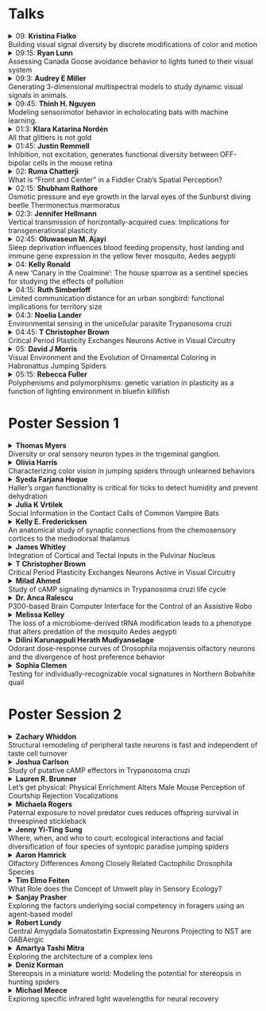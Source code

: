 <h1>Talks</h1>
<details>
  <summary>09: <b>Kristina Fialko</b><br>Building visual signal diversity by discrete modifications of color and motion</summary>

<p>fialko@uchicago.edu</p>
<p>University of Chicago</p>
<p>Color and pattern are often used in conspecific signaling, but these traits are rarely presented statically. Movement in the form of display behavior is often used during communication and should be integrated in analysis of color and pattern. Displays are typically viewed as more malleable than color and pattern because they can be modified to immediate conditions. Here, I assess the extent to which color patches and displays have co-evolved by conducting a comparative study of aggression displays in 12 species of Old World warblers. Using a combination of high-speed videography and stimulated territorial intrusion experiments, I studied the use of wing movements in several different contexts. Contrary to expectation, I found that the major display remains unvaried across species and contexts, despite interspecific variation in quantity and location of color patches Although displays seem to be essentially the same, there are several exceptions that suggest coevolution of display and patch in response to environmental pressures.</p>

</details>
<details>
  <summary>09:15: <b>Ryan Lunn</b><br>Assessing Canada Goose avoidance behavior to lights tuned to their visual system</summary>

<p>rlunn@purdue.edu</p>
<p>Esteban Fernandez-Juricic (Purdue University); Brad Blackwell  (USDA APHIS)</p>
<p>Birds rely on antipredator behavior to avoid approaching vehicles, like aircraft. When approached by very fast threats such as aircraft, animals must detect and then escape at longer distances to ensure adequate time to avoid an impending collision. One potential solution to increasing the distance at which an animal detects an approaching aircraft is through the use of onboard lighting systems, which have been shown to lead to earlier reactions in some bird species. Importantly, avian vision differs substantially from human vision, particularly in terms of color (wavelength) perception. We used information on the visual system of the Canada Goose to develop a light stimulus of high chromatic contrast, based our knowledge of retinal photoreceptor types, densities, and distribution. Then we ran controlled behavioral experiments, a single-choice test, to understand the responses of Canada geese to lighting treatments (blue, red) and frequencies (steady, pulsing at 2 Hz). Wavelength indeed had a significant effect on the probability avoidance with Canada geese tending to away from the blue light treatment and towards the red light treatment. Additionally, it appears the pulsing light treatment enhanced avoidance response in high ambient light conditions whereas the animals had a higher probability of avoidance in response to the steady light treatment in to the dim ambient light conditions. Our results have implications for onboard lighting design aimed at mitigating bird strikes with the Canada goose, as this species is deemed of high concern due to the safety and economic consequences of bird strikes.</p>

</details>
<details>
  <summary>09:3: <b>Audrey E Miller</b><br>Generating 3-dimensional multispectral models to study dynamic visual signals in animals.</summary>

<p>audreyem@princeton.edu</p>
<p>Benedict G Hogan (Princeton University); Mary Caswell Stoddard (Princeton University)</p>
<p>Animal visual signals are often complex and dynamic. Many visual signals combine aspects of color and pattern with motion in elaborate behavioral displays, adding both spatial and temporal variability to animal color. Despite the recognized importance of spatio-temporal dynamics in animal visual displays, color is frequently treated as a static trait. To understand color signal evolution, it is crucial to capture these spatial and temporal dimensions in our analyses. Technological constraints of current methods limit our ability to analyze colorful visual signals in motion, often leading to the separation of color and behavior in studies of animal signals. Advancements in imaging technologies and the closer integration of fields within ecology and computer science offer new opportunities to characterize dynamic colorful displays in a more comprehensive way. By combining multispectral imaging with photogrammetry and 3D animation, we could analyze these displays in a virtual environment using continuous measures of color that integrate behavior. A key step in developing these virtual methods is creating animatable 3D models with accurate—receiver-specific—color information. Here, we outline a workflow for generating color-accurate 3D models—what we call “3D multispectral models”—and discuss future applications for studying dynamic animal color.</p>

</details>
<details>
  <summary>09:45: <b>Thinh H. Nguyen</b><br>Modeling sensorimotor behavior in echolocating bats with machine learning.</summary>

<p>nguye2t7@mail.uc.edu</p>
<p>Dieter Vanderelst (University of Cincinnati)</p>
<p>Computational models of animal behavior can test hypotheses and reveal limitations in knowledge or understanding. While simulation is a valuable tool, modeling complex sensory behavior is often complicated by the need to select values for unknown model parameters. Moreover, realistically simulating the sensory input experienced by animals is far from trivial. In our computational work on echolocation in bats, we are currently exploring whether machine learning can aid in automatically selecting parameters for models of sensorimotor behavior. We tasked a simulated agent (bat) with moving around an arena constructed of vegetation-like obstacles and approaching objects labeled as food. We postulated bats can successfully forage by appropriately switching between two sensorimotor loops. Using the current sensory input, a neural network activate the governing sensorimotor loop between the two, allowing for a complex mapping between sensory input and actions. We used reinforcement learning to parametrize the neural network. To ensure the acoustic veracity of our simulation environment, we use acoustic data collected using a physical sonar sensor to supply the simulator with a realistic acoustic model of a complex environment. Our results demonstrate the feasibility of using automatic parameter selection in simulation while maintaining the realism of the modeled sensory input.</p>

</details>
<details>
  <summary>01:3: <b>Klara Katarina Nordén</b><br>All that glitters is not gold</summary>

<p>knorden@princeton.edu</p>
<p>Mary Caswell Stoddard (Princeton University)</p>
<p>Some structural colors in nature are frequently described as giving a metallic sheen - for example hummingbird plumage, jewel beetles and Morpho butterflies. The types of structures underlying these colors include thin-films and photonic crystals. While much attention has been focused on describing the often shifting hues of these structures, there has been no attempt to explain why they appear metallic. We argue that the metallic appearance of some structural colors arise from a combination of two factors: a very low diffuse reflection and a colored specular reflection. This type of reflection is found in metals and is distinct from other material reflections in nature. We suggest that some of the ambiguity surrounding the term "iridescent structural color" can be traced to the frequent confounding of metallic colors with another usage of iridescence: a hue shift with viewing angle. Here, we give metallic a precise meaning distinct from a change in hue with viewing angle. We analyze the reflectance of structurally and pigmentary colored bird plumage and show that some structures that fit our definition of metallic are known to vary little in hue with viewing angle, and some structures that are known to exhibit a pronounced hue shift are not metallic. By separating these two aspects, we simultaneously clarify terminology in structural colors and open up many new interesting questions regarding the perception of metallic colors in animals.</p>

</details>
<details>
  <summary>01:45: <b>Justin Remmell</b><br>Inhibition, not excitation, generates functional diversity between OFF-bipolar cells in the mouse retina</summary>

<p>jdremm01@louisville.edu</p>
<p>Bart Borghuis</p>
<p>In the vertebrate retina, bipolar cells transmit visual information from rod and cone photoreceptors to retinal ganglion cells, which then signal this information to central targets in the brain. The murine bipolar cell population comprises 15 distinct cell types based on genetic expression, morphological characteristics, and light-evoked responses. Functional diversity across bipolar cell types is important and establishes parallel signaling pathways – ‘ON’, ‘OFF’, transient, and sustained that are maintained at subsequent synaptic stages. Yet exactly how different the response properties of identified bipolar cell types are, and what the mechanisms are that generate these differences, remains unclear. For example, it is not known how diverse bipolar cell types encode specific aspects of the visual scene such as temporal contrast and ambient light levels (i.e., luminance). Functional divergence of bipolar cell responses may be due to differences in excitatory or inhibitory signaling from presynaptic partners in a luminance-dependent, cell-type specific manner. To investigate this, we utilized an intact, whole-mount preparation and two-photon fluorescence imaging to target two genetically identified OFF bipolar cell types: one reportedly sustained, BC2, and one reportedly transient, BC4 (Syt2_GFP and Htr2a_EGFP transgenic mouse lines, respectively). Luminance-dependent excitatory and inhibitory inputs were measured using whole-cell patch-clamp electrophysiological recordings. Light-evoked responses were evoked with visual stimuli at increasing luminance levels. Our data show that the light-evoked excitatory drive on to BC2 and BC4 cells was nearly identical whereas the recorded inhibition on to each type was markedly distinct. This shows that light-evoked inhibition, and not excitation, drives functional diversity between these two bipolar cell types. These results further emphasize the significance of synaptic inhibition in shaping diverse neuronal responses in the early visual system.</p>

</details>
<details>
  <summary>02: <b>Ruma Chatterji</b><br>What is “Front and Center” in a Fiddler Crab’s Spatial Perception?</summary>

<p>chattera@mail.uc.edu</p>
<p>John E. Layne (University of Cincinnati)</p>
<p>Path integration is a navigation mechanism whereby animals recall their starting point by continuously measuring distances and directions of their movements which are summed to form a single memory-stored vector. This home vector must be stored using some form of coordinates, which establish a frame of reference for the vector, and thus, the animal. Foraging fiddler crabs return to their burrows using this vector-based navigation strategy. While encoding the vector’s length in memory is conceptually straightforward, encoding its direction requires some reference against which the direction is recorded. Put simply, the open question is, what is “front and center” in an animal’s spatial cognition? The most obvious answer is that the vector’s direction is anchored to the animals’ own body axis, but there is reason to believe that this may not be the case, and that horizontal eye position, under the control of an efficient optokinetic system, forms the reference. To test this, we measured eye and body movements during foraging excursions under conditions that allowed either good or poor visual stabilization. Results indicate that crabs with good eye stabilization have more accurate home vectors than those with poor eye stabilization, which favors the eyes-as-vector-reference hypothesis.</p>

</details>
<details>
  <summary>02:15: <b>Shubham Rathore</b><br>Osmotic pressure and eye growth in the larval eyes of the Sunburst diving beetle Thermonectus marmoratus</summary>

<p>rathorst@mail.uc.edu</p>
<p>Ruby Hyland-Brown; Augusta Jester; Isaac Wolff; Joshua Benoit; Elke Buschbeck (University of Cincinnati)</p>
<p>For eyes to maintain proper focus during growth, precise coordination of multiple components is required. This includes the lens and tissues that influence the position of the retina. In animals eye growth can be regulated by both genetic control and visual feedback. While both mechanisms have been characterized in vertebrates and some cephalopods, they have been sparsely addressed in arthropods. For the larval eyes of the predacious diving beetle T. marmoratus evidence suggests that this process is predominantly under genetic control, though specifics remain elusive. However, common physiological processes like transient changes in osmotic pressure could be involved, and we hypothesize that this is the case in T. marmoratus based on their eyes elongating extremely rapidly, within just one-hour post molt. We tested this by exposing larvae to a hyperosmotic medium shortly after their molt, with the expectation that this would interfere with proper eye elongation. We then monitored eye growth, assessed eye focus and evaluated potential deficits in hunting behavior. We found that the hyperosmotic treatment indeed leads to relatively shorter therefore hyperopic (far-sighted) eyes. These data suggest that a biologically ubiquitous mechanism for maintaining homeostasis can be leveraged for the precise regulation of tissue growth.</p>

</details>
<details>
  <summary>02:3: <b>Jennifer Hellmann</b><br>Vertical transmission of horizontally-acquired cues: Implications for transgenerational plasticity</summary>

<p>jhellmann1@udayton.edu</p>
<p>Cassandra Afseth; Andrew Shim; Samantha Anderson; Alison M. Bell (University of Illinois)</p>
<p>There is growing evidence that offspring receive information about their environment vertically from their parents (transgenerational plasticity). At the same time, organisms can gain information about the environment horizontally, from conspecifics. An underexplored possibility is that horizontally-acquired information might be transmitted vertically across generations. For example, non-parents experience predation risk, inducing changes in visual (e.g., antipredator behavior, color) or olfactory (e.g., hormones) cues. If parents detect and respond to those visual or olfactory cues from non-parents, then transgenerational plasticity could be induced even if the parent never experienced predation risk directly. In this study, we provide evidence that horizontally-acquired information can be transmitted vertically across generations. Three-spined stickleback (Gasterosteus aculeatus) fathers produced larval offspring with altered antipredator behavior when they received visual and olfactory cues from predator-chased neighbors. Although fathers never saw the predator, changes in offspring traits were similar to those induced by direct paternal exposure to predation risk. These findings suggest that cues gleaned from conspecifics can be transmitted vertically. The implications of simultaneous horizontal and vertical transmission are widely appreciated in disease and culture; our results suggest that they could be equally important for the maintenance of phenotypic variation and information flow within and across generations.</p>

</details>
<details>
  <summary>02:45: <b>Oluwaseun M. Ajayi</b><br>Sleep deprivation influences blood feeding propensity, host landing and immune gene expression in the yellow fever mosquito, Aedes aegypti</summary>

<p>ajayiom@mail.uc.edu</p>
<p>Evan S. Smith (University of Cincinnati); Lucas A. Gleitz (University of Cincinnati); Justin M. Marlman (University of Cincinnati); Clément Vinauger (Virginia Polytechnic Institute and State University); Joshua B. Benoit (University of Cincinnati)</p>
<p>In insects, sleep deprivation (SD) significantly impacts a diverse range of essential processes including metabolism, reproduction, cognition, and immunity. We have recently established the sleep profiles of mosquitoes, showing the occurrence of more sleep in the nighttime and daytime for day-active and night-active species, respectively. Here, we evaluate how SD impacts some indices of vectorial capacity using behavioral and gene expression assays. Aedes aegypti mosquitoes were subjected to sleep deprivation in the dark phase (where sleep is well consolidated) through the delivery of vibration stimuli, which caused a reduction in blood-feeding propensity (about 54%) and host landing relative to control mosquitoes 4 hours post SD. RNA-seq analysis identified 112 upregulated and 64 downregulated genes in sleep-deprived mosquitoes with respect to those allowed full sleep. Functional enrichment analysis showed an increase in factors associated with defense and immune responses, which are critical for mosquitoes as vectors of pathogenic organisms. Results from this study provide insight into the potential influence of sleep deprivation in mosquitoes on disease transmission.</p>

</details>
<details>
  <summary>04: <b>Kelly Ronald</b><br>A new ‘Canary in the Coalmine’: The house sparrow as a sentinel species for studying the effects of pollution</summary>

<p>ronald@hope.edu</p>
<p>Dr. Gonzalez Pech, Sarah Grimes, Linda Nduwimana, Lindsay Jankowski, Molly McLinden, Olivia Sprys-Tellner, Peyton Hallemann, and Jacob Bergstrom (Hope College)</p>
<p>Urbanization has increased pollution in our cities; this pollution includes both physical particulate matter (PM) and sensory (e.g. noise) pollution. Our lab is interested in exploring the effects of urbanization on an avian model, the house sparrow (Passer domesticus). House sparrows cohabitate around humans and are exposed to the full range of anthropogenic pollutants. We combined both an observational and experimental approach to investigate how the Auditory Brainstem Response is altered with exposure to urbanization and iron oxide nanoparticles (IONPs), a main component of PM. We hypothesized that hearing sensitivity would be negatively affected by urbanization level and by exposure to IONPs. Our preliminary results suggest that auditory thresholds (i.e., the lowest level of sound that can be distinguished) are impacted by both an urbanization gradient and exposure to IONPs but that this relationship is frequency-dependent. Our data will inform how avian species are impacted by human activity.</p>

</details>
<details>
  <summary>04:15: <b>Ruth Simberloff</b><br>Limited communication distance for an urban songbird: functional implications for territory size</summary>

<p>rsimberloff@gmail.com</p>
<p>Jennifer Phillips (Texas A&M University); Graham Derryberry (University of Tennessee); Elizabeth Derryberry (University of Tennessee)</p>
<p>Many studies demonstrate that urban noise interferes with animal communication by masking acoustic signals such as birdsong, but the functional consequences of impaired communication are still not well understood. Although many bird species sing at higher amplitude in noise pollution, communication distance is still reduced in noisy urban soundscapes. Song is a long-distance signal that functions to attract a mate and defend a territory, so a reduction in communication distance could negatively influence a male’s reproductive or competitive success. Reduced territorial success could manifest as more frequent territorial intrusions, reduced territory quality, or reduced territory size. We examined the relationship between communication distance and territory size in white-crowned sparrows (Zonotrichia leucophrys) across an urban-rural gradient in the San Francisco Bay Area in Spring 2021. We mapped the territories of male white-crowned sparrows and calculated territory size as the 95% utilization distribution using a kernel density estimator. We measured the amplitude of each male’s songs as well as background and ambient noise levels on his territory, which we then used to calculate the communication distance of each song. We found the mean communication distance of each individual and assessed its relationship to territory size. the communication distance of a bird’s songs significantly predict his territory size, such that birds with shorter communication distance tend to have smaller territories. This suggests that communication distance may influence the size of songbird territories. This finding strengthens our understanding of the link between communication and its fitness-related functions – an important frontier in the study of birdsong. It also underlines the potential complexity of the impacts of the anthropogenic soundscape upon animal behavior.</p>

</details>
<details>
  <summary>04:3: <b>Noelia Lander</b><br>Environmental sensing in the unicellular parasite Trypanosoma cruzi</summary>

<p>landernm@ucmail.uc.edu</p>
<p>Miguel Chiurillo, Milad Ahmed, Joshua Carlson, Holland Tolliver, and Aqsa Raja</p>
<p>Trypanosoma cruzi life cycle alternates between a vertebrate host and an insect vector. To survive drastic microenvironmental changes it differentiates into four developmental stages. How the parasite senses these changes and what are the main players in these signal transduction pathways, are some of the questions we seek to answer. 3',5'-cyclic AMP (cAMP) is a universal second messenger that mediates cell differentiation in T. cruzi. Adenylyl cyclases (ACs) catalyze the conversion of ATP to cAMP, while phosphodiesterases (PDEs) remove the intracellular signal. Canonical cAMP effectors (EPAC and PKA) are either absent or cAMP unresponsive in trypanosomes. cAMP response proteins (CARPs) are proposed alternative effectors. We have identified different cAMP signaling players in two microdomains of the parasite: the distal flagellar domain and the contractile vacuole complex. Generating mutant cell lines for the overexpression of ACs, endogenous tagging of putative cAMP effectors and ablation of CARP genes, we found that cAMP plays a role in cell adhesion and osmoregulation, highlighting the importance of this second messenger throughout T. cruzi life cycle. We hypothesize that the contractile vacuole and the flagellar tip of T. cruzi are cAMP signaling domains where it senses osmotic stress and cell contact, triggering cell adhesion and differentiation.</p>

</details>
<details>
  <summary>04:45: <b>T Christopher Brown</b><br>Critical Period Plasticity Exchanges Neurons Active in Visual Circuitry</summary>

<p>tcbrow12@louisville.edu</p>
<p>AW McGee (University of Louisville)</p>
<p>Abnormal visual experience during a developmental critical period can yield enduring deficits in visual function. Yet how experience-dependent plasticity alters the properties of individual neurons and composition of visual circuitry are unclear. Here we measured with calcium imaging how monocular deprivation during the critical period disrupts binocularity for thousands of neurons in visual cortex. Tracking the tuning properties of nearly a thousand neurons revealed that abnormal vision interconverts monocular and binocular neurons to alter eye dominance through the ratio of monocular neurons. In addition, some neurons more responsive to the deprived eye were silenced and previously unresponsive neurons were recruited. Thus, plasticity during the critical period adapts to recent experience by both altering the tuning properties of responsive neurons and exchanging neurons active in visual circuitry.</p>

</details>
<details>
  <summary>05: <b>David J Morris</b><br>Visual Environment and the Evolution of Ornamental Coloring in Habronattus Jumping Spiders</summary>

<p>morri2dd@mail.uc.edu</p>
<p>Helean Shelton (University of Cincinnati); David Outomuro (University of Pittsburgh); Nathan Morehouse (University of Cincinnati)</p>
<p>The sensory drive hypothesis predicts that organismal signals and the sensory systems perceiving them will become adapted to local environments under selection to increase signaling efficacy. Courtship signals are particularly interesting because their divergence can lead to reproductive isolation and eventual speciation. Thus, evaluating to what extent sensory drive may be responsible for the evolutionary diversification of courtship signals promises to deepen our understanding of the processes governing speciation. The paradise jumping spiders (genus Habronattus) of North America are an excellent study system for questions of signal divergence and diversification. Males have evolved complex multimodal courtship displays to convince large cannibalistic females that they are mates instead of meals. Visual appearance of male spiders varies greatly between species, perhaps caused by adaptation via sensory drive to the diverse range of habitats that this genus lives in. To test whether male color ornaments have evolved by sensory drive, we collected individuals from two dozen species of Habronattus found in diverse environments across North America. We characterized the light environments of multiple microhabitats per species with a field-portable spectrometer to measure the illuminance and background reflectance. We then measured both male and female spiders’ anterior facing colors using hyperspectral imaging, capturing hundreds of reflectance spectra for each specimen. Finally, we combined these high-throughput reflectance spectra and environmental measurements with Habronattus color vision parameters in a receptor noise limited modeling framework to determine how salient male ornaments are within their native habitats versus those of congeners. Future work will incorporate ornamental salience data and phylogenetic comparative methods to determine whether the relationship between organismal signal and environmental variation has impacted the diversification of genus Habronattus.</p>

</details>
<details>
  <summary>05:15: <b>Rebecca Fuller</b><br>Polyphenisms and polymorphisms: genetic variation in plasticity as a function of lighting environment in bluefin killifish</summary>

<p>rcfuller@illinois.edu</p>
<p>Ben Sandkam, Joe Travis, Katie McGhee, Matt Schrader (University of Louisville)</p>
<p>The presence of stable color polymorphisms within populations begs the question of how genetic variation is maintained. Consistent variation among populations in coloration, especially when correlated with variation in lighting conditions, raises questions about whether lighting conditions affect either the fulcrum of those balanced polymorphisms, the plastic expression of coloration, or both. Color patterns in male bluefin killifish provoke both types of questions. Red and yellow morphs are common in all populations. Blue males are more common in tannin-stained swamps relative to clear springs. Here we combined crosses with a manipulation of light to explore how genetic variation and phenotypic plasticity shape these patterns. We found that the variation in coloration is attributable mainly to two axes of variation: (1) a red-yellow axis with yellow being dominant to red, and (2) a blue axis that can override red-yellow and is controlled by genetics, phenotypic plasticity, and genetic variation for phenotypic plasticity. The variation among populations in plasticity suggests it is adaptive in some populations but not others. The variation among sires in plasticity within the swamp population suggests balancing selection may be acting not only on the red-yellow polymorphism but also on plasticity for blue coloration.</p>

</details>
<h1>Poster Session 1</h1>
<details>
  <summary><b>Thomas Myers</b><br>Diversity or oral sensory neuron types in the trigeminal ganglion.</summary>

<p>Joe Breza (University of Eastern Michigan), Robin Krimm (University of Louisville)</p>
<p>The trigeminal ganglion is home to somatosensory neurons whose processes innervate the entire head and neck. To date, little is known about somatosensory neuron types that innervate the oral cavity. Here, I recorded from mechanosensitive and thermosensitive neurons innervating the oral cavity. I found that the tongue was innervated by slow adapting (SA) or rapid adapting (RA) based on their response to force, and further categorized by their conduction velocity. A subset of anterior tongue and lip mechanosensory neurons were optogenetically identified as Parvalbumin+ (Pvalb+). Pvalb+ neurons tended to be fast Aβ, rapidly adapting neurons. To examine the innervation patterns of these neurons, I labeled them at different ages and compared their patterns to other known markers for somatosensory types that innervate tongue. Pvalb+ neurons are not visible until later postnatal ages, they innervate most fungiform papillae. Pvalb+ neurons also innervated fewer filiform papillae than both Neurofilament+ and CRGP+ neurons. In addition, they have distinctive morphological characteristics compared to another later appearing somatosensory population innervating the tongue (vGlut3+ neurons). These findings lay the groundwork for understanding sensory innervation of the oral cavity.</p>

</details>
<details>
  <summary><b>Olivia Harris</b><br>Characterizing color vision in jumping spiders through unlearned behaviors</summary>

<p>Nuthara Jayasinghe, Jala Reed, Nathan Morehouse - University of Cincinnati</p>
<p>Jumping spiders are highly visual predators that rely on high acuity vision to capture prey. They also exhibit a wide variety of colorful signals employed in courtship. Molecular and physiological evidence suggests the existence of di-, tri-, and tetrachromacy across the family, but behavioral experiments have not interrogated the chromatic capabilities of these animals. Traditionally, evidence for color vision had relied on association-based behavioral trials to demonstrate an animal’s ability to discriminate between wavelengths. However, in many animals, including jumping spiders, such paradigms are laborious or inaccessible. To surmount this, we investigated achromatic and chromatic discrimination in two species of jumping spiders using unlearned behavioral responses. To do this, we characterized chromatic and achromatic contrast thresholds using whole-body responses as well as retinal tracking movements to video playback stimuli. This ongoing work is providing critical evidence of the perceptual abilities of these colorful animals.</p>

</details>
<details>
  <summary><b>Syeda Farjana Hoque</b><br>Haller’s organ functionality is critical for ticks to detect humidity and prevent dehydration</summary>

<p>Syeda Farjana Hoque, Jasmine Kennedy, Melissa Uhran, Melissa Kelley, Evan Smith, Kennan Oyen, Ayesha Benton, Pia U. Olafson, Meghan Liu, Arturo Ledezma Ramírez, Thomas Arya, Shyh-Chi Chen and Joshua B. Benoit</p>
<p>Ticks must be able to move into high humidities for water vapor uptake to replenish water stores. If their humidity sensing is impaired, ticks cannot readily move to high humidities, prompting increased death. Here, we examined the ability of American dog ticks to sense humidity by manipulating the Haller’s organ and how altered humidity detection impacts tick survival. Also, Ir93a (an ionotropic receptor linked to humidity detection) expression was examined in the Haller’s organ location (first legs). Either permanent removal or temporary blocking of the Haller’s organ impairs the ability of ticks to rest in areas with high humidity to maintain hydration. Impaired detection of humidity did not impact tick survival when individuals were held under stable, humid conditions, but variable humidity conditions (wet and dry areas) resulted in reduced survival. This increased mortality is likely a combination of increased dehydration stress and rapid utilization of energy reserves required for water vapor uptake. Ir93a is expressed highly in the first legs, suggesting that this receptor is associated with humidity detection. These studies indicate that the Haller’s organ is likely essential for humidity sensing in ticks and a lack of humidity detection lowers tick survival.</p>

</details>
<details>
  <summary><b>Julia K Vrtilek</b><br>Social Information in the Contact Calls of Common Vampire Bats</summary>

<p>Grace Smith-Vidaurre (Rockefeller University, University of Cincinnati) and Gerald G. Carter (The Ohio State University, Smithsonian Tropical Research Institute)</p>
<p>When adult common vampire bats (Desmodus rotundus) are socially isolated, they produce contact calls. These calls contain enough information for individual recognition and can attract past food-sharing partners. However, it remains unclear whether vampire bat contact calls also contain other social information. Other bat species have been shown to produce learned vocalizations that convey group identity and allow them to recognize unrelated groupmates. To identify what social information vampire bat contact calls contain, we recorded more than 800,000 contact calls made by 76 individuals from seven colonies. To determine pairwise vocal similarity, we used 27 spectral and temporal measures of calls to classify calls to bats. We then asked whether calls contained three types of social information by testing whether multivariate acoustic distance was predicted by kinship (based on known maternities and 17 microsatellite markers), familiarity (time spent together in captivity), and the strength of social bonds (rate of food sharing). Our preliminary results indicate that call similarity is higher in kin (vs nonkin), pairs from the same wild colony (vs different colonies), nonkin pairs from distant sites housed together in captivity (vs pairs that did not meet), and nonkin that share food (vs nonkin that did not). These results are consistent with vocal convergence during social bond formation.</p>

</details>
<details>
  <summary><b>Kelly E. Fredericksen</b><br>An anatomical study of synaptic connections from the chemosensory cortices to the mediodorsal thalamus</summary>

<p>Chad L. Samuelsen, University of Louisville</p>
<p>The mediodorsal thalamus (MD) processes and communicates information between cortical areas related to attention, valuation, and stimulus-outcome associations. Recently, we showed that neurons in the mediodorsal thalamus encode the sensory and affective properties of intraorally delivered odors, tastes, and odor-taste mixtures. Although traditional tract-tracing studies show that projections from the primary chemosensory cortices for smell and taste (piriform cortex (PC) and gustatory cortex (GC), respectively) overlap in the mediodorsal thalamus, the proportions of neurons in the mediodorsal thalamus that receive direct projections from these cortical areas remains unclear. Using an intersectional viral approach, we found that a greater proportion of neurons in the mediodorsal thalamus receive synaptic connections from the gustatory cortex than from the piriform cortex. Next, we sought to determine the role of the mediodorsal thalamus in consummatory choice. Using a two-bottle brief-access task, we measured preferences for previously experienced odors, tastes, and odor-taste mixtures. Pharmacological inactivation (NBQX) of mediodorsal thalamus significantly reduced consumption during both the odor and taste sessions and eliminated the experience-dependent odor preference for the saccharin paired odor. These anatomical and behavioral findings corroborate that the mediodorsal thalamus plays a key role in the multisensory flavor processing that guides ingestive behaviors.</p>

</details>
<details>
  <summary><b>James Whitley</b><br>Integration of Cortical and Tectal Inputs in the Pulvinar Nucleus</summary>

<p>Kierra Mason: ASNB, University of Louisville; Nazratan Naeem: ASNB, University of Louisville; Sean Masterson: ASNB, University of Louisville; Arkadiusz Slusarczyk: ASNB, University of Louisville; Martha Bickford: ASNB, University of Louisville</p>
<p>Across sensory modalities, the segregation of distinct features of the sensory environment into parallel streams of information has proven a fundamental organizing principle. In the pulvinar nucleus (PUL), extensive reciprocal connections with most visual cortical areas and a lack of clearly defined cell types have made it difficult to link its anatomical organization with functional response properties. However, study of the projections from the superior colliculus (SC) to the PUL can provide a starting point for deciphering how anatomically defined components may be differentially involved in the various functions ascribed to the PUL. Using confocal microscopy, we observed a region occupying the caudal medial PUL that received highly convergent, bilateral projections from SC, whereas a region occupying the lateral PUL received only ipsilateral, topographically organized inputs from SC. Additionally, inputs to these anatomically defined regions showed a high degree of convergence with inputs from both layer 5 and layer 6 cortical neurons and displayed unique short term synaptic plasticity. Our results indicate a surprising level of convergence across anatomically defined PUL regions, highlighting its importance in integrating a diversity of visual information.</p>

</details>
<details>
  <summary><b>T Christopher Brown</b><br>Critical Period Plasticity Exchanges Neurons Active in Visual Circuitry</summary>

<p>AW McGee University of Louisville</p>
<p>Abnormal visual experience during a developmental critical period can yield enduring deficits in visual function. Yet how experience-dependent plasticity alters the properties of individual neurons and composition of visual circuitry are unclear. Here we measured with calcium imaging how monocular deprivation during the critical period disrupts binocularity for thousands of neurons in visual cortex. Tracking the tuning properties of nearly a thousand neurons revealed that abnormal vision interconverts monocular and binocular neurons to alter eye dominance through the ratio of monocular neurons. In addition, some neurons more responsive to the deprived eye were silenced and previously unresponsive neurons were recruited. Thus, plasticity during the critical period adapts to recent experience by both altering the tuning properties of responsive neurons and exchanging neurons active in visual circuitry.</p>

</details>
<details>
  <summary><b>Milad Ahmed</b><br>Study of cAMP signaling dynamics in Trypanosoma cruzi life cycle</summary>

<p>Miguel Chiurillo and Noelia Lander</p>
<p>The purpose of the current study is to investigate cyclic AMP (cAMP) signaling dynamics in Trypanosoma cruzi, the causative agent of Chagas disease. This parasite differentiates into four developmental stages to complete its life cycle within an insect vector and a mammalian host. Consequently, the parasite faces extreme environmental changes. The response to these changes is mediated by signal transduction pathways. cAMP is a universal second messenger and previous studies have shown that cAMP levels increase during T. cruzi metacyclogenesis, suggesting a role in T. cruzi differentiation. We used a genetically encoded red fluorescent cAMP indicator (R-FlincA) to generate a cAMP biosensor cell line in T. cruzi. The PCR amplified R-FlincA was subcloned into the T. cruzi expression vector pTREX-n and constructs were used to transfect T. cruzi epimastigotes. Resistant populations were selected and RFlicA expression was confirmed by western blot. We are currently measuring the intracellular cAMP levels in these cell lines under different experimental conditions, using fluorometry and flow cytometry techniques. Subsequently, we will use this biosensor to identify cAMP signaling domains in different developmental stages of the parasite. We anticipate that our results will provide new insights into the role of cAMP in T. cruzi life cycle.</p>

</details>
<details>
  <summary><b>Dr. Anca Ralescu</b><br>P300-based Brain Computer Interface for the Control of an Assistive Robo</summary>

<p>Madhav Lolla, Sreekar Puchala, Sameer Jadhav, Anh Nguyen, Tian Tan</p>
<p>Brain-computer interface (BCI) systems involving non-invasive Electroencephalography (EEG) are designed to stimulate task-specific electrical signals, analyse, and recognize patterns generated in conjunction with a cognitive task. These patterns can then be used to instruct a physical device (e.g., wheelchairs or robotic systems) to carry out a particular action. Among several BCI paradigms are those based on a positive deflection stimulated and observed in a person's EEG (P300) - generated after they successfully detect a target stimulus presented among concurrent non-target stimuli. While P300-based systems have been employed successfully in spelling tasks, the nature of these experiments facilitates their application in assistive robotic systems designed to carry out tasks such as navigating, grasping, and delivering objects. In this research, we design a P300-based BCI system that can navigate an assistive robot efficiently in an indoor setting. Utilising computer vision, our robot is capable at detecting, identifying objects, grasping, lift, and deliver them to the user. In conjunction with this, we have designed an efficient navigation plan for the robot tailored to the context of target object detection and grasping. We also discuss the implementation of an AI system, a knowledge base of relevant information for objects and locations of interest in the physical space.</p>

</details>
<details>
  <summary><b>Melissa Kelley</b><br>The loss of a microbiome-derived tRNA modification leads to a phenotype that alters predation of the mosquito Aedes aegypti</summary>

<p>Shubham Rathore (University of Cincinnati), Melissa Uhran (University of Cincinnati), Elke K. Buschbeck (University of Cincinnati), Joshua B. Benoit (University of CincinnatiC)</p>
<p>Transfer RNA (tRNA) bring the amino acid to the ribosome during protein synthesis. Chemical modifications to tRNA are required for proper functioning and accurate translation of messenger RNA codons. Modification to the anticodon influences decoding of codons by the tRNA and thus directly affects protein synthesis. Queuosine (Q) is an anticodon modification required for decoding codons of four amino acids. Q is synthesized in bacteria and eukaryotes have enzymes to salvage it from their microbiome. In mosquitoes, the microbiome affects immune response, environmental changes, and reproduction. Given mosquitoes are unable to synthesize Q, we hypothesized that the microbiome is critical to the maintenance of Q levels. Here, we show that growth of mosquito larvae with a microbiome of only E. coli lacking Q (∆queA) leads to lower Q levels in larval tRNA. Furthermore, we demonstrate that there are phenotypic effects on the coloration of ∆queA larvae. Lower Q levels correlate with less pigmentation and likely melanin which is critical to mosquito physiology. Lastly, we evaluate the effects on predation of mosquito larvae by the sunburst diving beetle (Thermonectus marmoratus). Overall, we show that the microbiome composition affects tRNA modification levels which affects phenotypes that alter predation of mosquito larvae.</p>

</details>
<details>
  <summary><b>Dilini Karunappuli Herath Mudiyanselage</b><br>Odorant dose-response curves of Drosophila mojavensis olfactory neurons and the divergence of host preference behavior</summary>

<p>John E. Layne, Stephanie M. Rollmann, Department of Biological Sciences, University of Cincinnati, Cincinnati, OH 45221, USA</p>
<p>Animal habitats may contain heterogeneities in important factors such as the plants that are locally available. Animals that specialize on these plants may encounter different plant-derived sensory cues in different locales. Evolutionary adaptation to different plant cues may result in evolutionary divergence, reproductive isolation, and speciation. Divergent traits include behavioral preference for local plants and sensitivity to plant cues in the peripheral nervous system. The cues and sensations involved are primarily chemical and olfactory, the latter initiated by olfactory sensory neurons (OSNs) that express odorant receptor genes. The cactophilic fly Drosophila mojavensis occurs as four geographically isolated populations in the deserts of southwestern North America. Each population is an obligate specialist that feeds and breeds on one of four different cactus species. A model for incipient speciation, D. mojavensis has been studied for their olfactory responses (behavioral and neuro-sensory) to odorants, especially cactus-derived volatiles. This revealed differences between the populations in OSN sensitivity which are hypothesized to have arisen due to variation in receptor expression or amino acid sequence, each of which are major ways for species to evolve divergence in sensory capability and behavior. In the present study we characterize the differential sensitivity – adaptive divergence – of D. mojavensis OSNs to a range of concentrations of stimulus odorants, rather than the more typical single concentration. The resulting dose-response curves provide a more definitive measure, compared to single concentrations, of the amount, direction and even the existence of any potential divergence, indicated by a left- or rightward shift of the curve. Also, the slope of the curve shows the binding affinity of the OSNs, which may provide a hint as to the mechanistic cause of the divergence, e.g., difference in receptor expression levels, difference in receptor amino acid sequences.</p>

</details>
<details>
  <summary><b>Sophia Clemen</b><br>Testing for individually-recognizable vocal signatures in Northern Bobwhite quail</summary>

<p>Sanjay Prasher (graduate student), Claire O’Connell (graduate student), Elizabeth Hobson (principal investigator)</p>
<p>The Northern Bobwhite quail, Colinus virginianus, is a species of great conservation concern, with Ohio populations experiencing greater than a 97% decrease in numbers since the 1970’s. Wild populations in Ohio are currently monitored with automated sound recording units. Our goal is to test whether male “bob-white” calls are individually distinctive and could be used to better estimate population sizes, habitat fidelity, and movement patterns. Previous studies have shown that Bobwhite quail differ in the structure of their separation calls, but whether the loud territoriality calls are individually distinctive is unknown. To test this, we recorded calls from 12-20 male Bobwhite which were placed in individual sound recording chambers. We analyzed: (1) whether male “bob-white” calls were consistent within individuals and (2) whether calls were distinctive across individuals. We analyzed characteristics of call spectrograms using the R package warbleR. Results of this study could have strong conservation implications and could be used to better understand and manage threatened populations of wild quail.</p>

</details>
<h1>Poster Session 2</h1>
<details>
  <summary><b>Zachary Whiddon</b><br>Structural remodeling of peripheral taste neurons is fast and independent of taste cell turnover</summary>

<p>Aaron McGee, Robin Krimm</p>
<p>Taste receptor cells are constantly replaced in taste buds as old cells die and new cells migrate in from a pool of progenitors at the base of each bud. The perception of taste relies on new receptor cells integrating with existing neural circuitry, yet how these new cells connect with a taste neuron is unknown. Do taste neurons seek out new taste cells in the bud? Or is the axonal arbor of taste neurons fixed and taste cells migrate to replace older cells or contact the axon at a new location? We measured the motility and branching of individual taste receptive arbors, the portion of the axon innervating taste buds, over time with two-photon in vivo microscopy. Terminal branches of taste receptive arbors continuously and rapidly remodel within the taste bud. This remodeling is faster than predicted by taste bud cell renewal. However, taste receptive arbors did enter a new taste bud in longitudinal imaging studies lasting 100 days. Surprisingly, ablating new taste cells with chemotherapeutic agents revealed that remodeling of the terminal branches of taste receptive arbors does not rely of the renewal of taste bud cells. Thus, taste buds are innervated by a stable number of taste neurons that are constantly remodeling their branching patterns independent of taste cell turnover. This axonal structural plasticity provides a mechanism for the continuity of function for taste neurons.</p>

</details>
<details>
  <summary><b>Joshua Carlson</b><br>Study of putative cAMP effectors in Trypanosoma cruzi</summary>

<p>Aqsa Raja, Miguel Chiurillo, and Noelia Lander (Department of Biological Sciences, University of Cincinnati)</p>
<p>Chagas disease is endemic in the Americas where it affects 8 million people, with no vaccines or effective treatments for the chronic phase of the disease. Its etiological agent, Trypanosoma cruzi, is a protozoan parasite with a complex life cycle, involving a mammalian host and an insect vector. In response to microenvironmental changes, T. cruzi differentiates into four developmental forms. Signaling cascades, including the cAMP pathway, sense these changes and trigger parasite differentiation. Canonical cAMP effectors are either absent or cAMP unresponsive in trypanosomes. Studying putative cAMP effectors is crucial to elucidate the role of this pathway in environmental sensing. In this study we are investigating the role of four putative cAMP effectors in T. cruzi: cAMP response proteins 1 and 3 (CARP1, CARP3), a regulatory subunit of Protein Kinase A-like protein (PKAr-like), and Flagellar Membrane Protein 6 (FLAM6). Using CRISPR/Cas9 technology we generated mutant cell lines where each protein was endogenously tagged, and CARPs were knocked out. Gene editing and protein expression was verified by PCR and western blot, while localization was analyzed by confocal microscopy. Further characterization of mutants is currently in progress. Our results will provide key information on the possible role of cAMP effectors in trypanosomes.</p>

</details>
<details>
  <summary><b>Lauren R. Brunner</b><br>Let’s get physical: Physical Enrichment Alters Male Mouse Perception of Courtship Rejection Vocalizations</summary>

<p>Aejah M. Van Dyke, Tuskegee University; Dr. Laura M. Hurley, Indiana University</p>
<p>Both sensory and motor environmental enrichment (EE) are often employed in laboratory settings in order to improve animal welfare through promoting more naturalistically complex environments. However, few studies have explored the effects of EE on social communication. Here, we evaluate the effects of both social and physical enrichment on the perception of negatively valenced vocal signals in male house mice. During courtship interactions, female mice produce broadband vocalizations (BBVs, or squeaks), which can be associated with courtship rejection. Male mice produce prosocial USVs in courtship interactions and decrease their USV output in response to BBV playback. In this study, we used a 2x2 experimental design in which mice were either in social housing (S+) or isolated housing (S-), and either physically enriched housing (P+), or physically deprived housing (P-) for four weeks, creating four distinct groups with varying levels of social and physical enrichment: S+P+, S+P-, S-P+, and S-P-. Mice then underwent a split cage paradigm in which limited contact with a female mouse was allowed through a plexiglass barrier for fifteen minutes during which they were exposed to 5 minutes of silence (baseline), 5 minutes of BBV playback, and another 5 minutes of silence (recovery). USV production was measured to gauge perception of the BBVs. There was a significant effect of both social and physical enrichment level on baseline USV production, with P+ increasing and S+ decreasing baseline USV production. Mice exposed to physical enrichment, regardless of their social enrichment level, also produced significantly longer USVs than physically deprived mice. Physical enrichment also altered mouse perception of courtship rejection signals and the trajectory of vocal behavior during and after BBV playback, with P+ causing a decreased response to playback and decreased recovery after playback. Surprisingly, social treatment did not significantly affect these measurements, suggesting that physical enrichment powerfully alters mouse perception and vocal production in a social interaction, while social enrichment alone does not.</p>

</details>
<details>
  <summary><b>Michaela Rogers</b><br>Paternal exposure to novel predator cues reduces offspring survival in threespined stickleback</summary>

<p>Jennifer Hellmann</p>
<p>Climate change induces rapid changes to the environment such as introducing invasive species. Organisms can cope through transgenerational plasticity (TGP), occurring when parental experiences influence offspring phenotypes. TGP can prime offspring for future environments, but it is less known how parents use sensory cues to detect environmental shifts (i.e. increased predation). Individuals may rely on one cue (e.g. visual, olfactory) or use different cues simultaneously. I exposed threespined stickleback (Gasterosteus aculeatus) males to cues of a novel trout predator prior to fertilization for 10 days. I examined paternal behavior pre and post-exposure, and measured MHC expression with qPCR. MHC expression can reflect condition: sticklebacks with high MHC expression have worse condition and more stress. I generated offspring after the last exposure with IVF and tested them for antipredator behavior and survival against a live predator. Fathers exposed to visual cues oriented more to and spent time closer to the novel predator post-exposure on day one; MHC analysis is ongoing. Further, offspring survival decreased if fathers received visual cues. The visual cue was the only cue to elicit a change in paternal behavior and have a transgenerational effect on offspring, suggesting its importance for the recognition of novel predators in sticklebacks.</p>

</details>
<details>
  <summary><b>Jenny Yi-Ting Sung</b><br>Where, when, and who to court: ecological interactions and facial diversification of four species of syntopic paradise jumping spiders</summary>

<p>David J. Morris, University of Cincinnati; David Outomuro, University of Pittsburgh; Nathan I. Morehouse, University of Cincinnati</p>
<p>During courtship, animals face the challenge of communicating their identity or status to the appropriate audience, e.g., viable, receptive mates. The costs of being misidentified can often be high, ranging from wasted energy and reproductive resources to loss of life, as seen in precopulatory sexual cannibalism in spiders. So what traits do animals rely on to communicate their species identity? In paradise jumping spiders (genus /Habronattus/), males flaunt colorful and distinctive species-specific facial patterns. We hypothesized that male /Habronattus/ faces may contribute to communicating species identity, and these faces may have diversified in response to reinforcement selection. In this study, we characterized the spatiotemporal niche partitioning and male facial patterns of 4 syntopic /Habronattus/ species. We predicted that species with less niche partitioning (i.e., higher likelihood of interspecific interactions) would exhibit greater divergence in male facial patterns. First, we evaluated niche partitioning by quantifying habitat usage, spatiotemporal distribution and overlap, and interactions of spiders at the Edge of Appalachia Nature Preserve, Ohio. Next, we quantified spider facial patterns using hyperspectral imaging techniques. Lastly, we examined the relationship between spatiotemporal niche partitioning and facial pattern divergence. We discuss the results in the context of likely ecological and behavioral reproductive isolation in this syntopic community.</p>

</details>
<details>
  <summary><b>Aaron Hamrick</b><br>Olfactory Differences Among Closely Related Cactophilic Drosophila Species</summary>

<p>Stephanie M. Rollmann and John E. Layne</p>
<p>Evolutionary divergence of behavioral traits during adaptation to changes in the environment has been well documented in many animals. This divergence is often manifested in sensory systems, for instance, changes in the available host plants leads to shifts in behavioral preference of the insects that exploit them, and changes in the olfactory system that the insects use to identify and locate them. Some progress has been made in understanding the neural basis of such sensory modifications, both within and between Drosophila species. Shifts in host plants have been shown to correspond with changes in the sensitivity and selectivity of olfactory sensory neurons (OSNs) to odor cues and/or changes in the number of select subtypes of OSNs. However, the extent to which such changes are lineage-specific, and thus due more to ancestry than to adaptation, remains to be determined. This research examines odorant responses by OSNs in six closely related pairs of Drosophila species from the Drosophila repleta group that feed and breed on cactus. Results indicate marked differences in neurophysiological response from several study species who have shifted host plant preference from the ancestral cactus – prickly pear – to columnar cactus, or to both the ancestral and new type of cactus, i.e., they have become polymorphic.</p>

</details>
<details>
  <summary><b>Tim Elmo Feiten</b><br>What Role does the Concept of Umwelt play in Sensory Ecology?</summary>

<p></p>
<p>Jakob von Uexküll (1864 – 1944) coined the concept of Umwelt to talk about the different worlds experienced by animals according to their specific sensory and motor capabilites. He had an important influence on ethology, partly through the work of Konrad Lorenz, and the term Umwelt is still used today in some fields of biology. I want to find out two things: a) How prevalent is the term Umwelt among sensory ecologists today and what do they take it to mean? b) What role does the subjective experience of animals play for sensory ecology in general? My poster poses these two questions to the scientists present at Sensorium 2022 and serves as a general invitation for dialogue about the status of subjective experience in the study of behavior, sensation, and environments. To provide some more structure for possible conversations, the poster summarizes two main lines of historical disagreement about Uexküll’s thought: Do Umwelten belong to individual organisms or to entire species? And is an Umwelt selected from a larger set of pre-existing elements or is it actively constructed by the living subject?</p>

</details>
<details>
  <summary><b>Sanjay Prasher</b><br>Exploring the factors underlying social competency in foragers using an agent-based model</summary>

<p>Elizabeth A. Hobson, University of Cincinnati</p>
<p>Social connectedness allows animals to benefit from conspecifics (e.g., by gaining valuable information from knowledgeable individuals). Socially competent animals should affiliate more with informed individuals to increase the chances of benefiting from their activity. We used an agent-based model to evaluate how access to a food resource impacts an informed agent’s social centrality when conspecifics have varying degrees of social competence. We modeled foraging on a food patch, which only an informed individual can activate, and tested how attention (probability of perceiving successful foragers), preference (probability of approaching successful foragers), and memory (number of time steps remembered) affected foraging success. To understand whether these parameters may underlie social competency, we compared the foraging success of non-producers and the producer’s strength in a proximity network between simulations with different combinations of parameter values. This modeling approach will serve as a useful tool in understanding the potential cognitive mechanisms underlying social competency and producing predictions for empirical work.</p>

</details>
<details>
  <summary><b>Robert Lundy</b><br>Central Amygdala Somatostatin Expressing Neurons Projecting to NST are GABAergic</summary>

<p>Jane Bartonjo</p>
<p>The nucleus of solitary tract (NST) and parabrachial nucleus (PBN) represent the first and second central synapses of ascending gustatory information. Neural processing in these nuclei is influenced by descending input from forebrain regions such as the central nucleus of the amygdala (CeA). In mice, we have shown that somatostatin (Sst) expressing neurons of CeA (CeA/Sst) that project to NST and PBN are largely distinct cell populations and optogenetic inhibition of the CeA/Sst-to-NST subpopulation increases the intake of high concentrations of quinine, a taste stimulus that is usually considered aversive. The synaptic connectivity of this cell population is required to understand the possible mechanisms underlying these behavioral responses. Our lab has previously demonstrated that CeA/Sst terminals within the PBN expressed GABA and made synaptic contacts, largely, with non-GABAergic neural elements. To determine whether CeA/Sst terminals within the NST also express GABA, we used electron microscopy combined with cre-dependent anterograde transported virus injections (AAV9-DIO-dApex2) into the CeA of Sst-cre mice and post-embedding immunogold labelling for GABA. We found that majority of CeA/Sst terminals in NST express GABA and synapsed with non-GABAergic neural targets. These results suggest that CeA/Sst cells provide monosynaptic input to second order NST projection neurons (non-GABAergic) and this direct feedback inhibition is necessary for appropriate responding to bitter taste quality.</p>

</details>
<details>
  <summary><b>Amartya Tashi Mitra</b><br>Exploring the architecture of a complex lens</summary>

<p>Shubham Rathore; Elke Buschbeck (University of Cincinnati)</p>
<p>One of the most important features of eyes are lenses, structures which focus light precisely onto the retina. The process of lens development is well documented in vertebrates, in which the lens is a cellular structure that grows in layers. However, even though morphologically similar, insect lenses are made of secreted proteins, and how these are integrated to form a functional lens remains relatievely unexplored. To investigate how specific lens proteins contribute to accurate lens construction, we used RNAi to knock down lens3, a key lens protein of the visually guided predatory larvae of sunburst diving beetles, Thermonectus marmoratus. These are the only known extant organism with bifocal lenses, and lens3 is known to be expressed in lens producing cells. Knock-downs lead to cataract-like opacities, as well as deformities in lens architecture which we assess at the ultrasctructural level. Based on optical asessments we find that loss of lens3 affects the sharpness of images produced by isolted lenses, as well as the focusing capabilities of intact larval eyes. Ongoing behavioural studies further asess the potential impact on hunting success. This study represents a first step towards understanding how a complex insect lens is formed to support well-focusing eyes.</p>

</details>
<details>
  <summary><b>Deniz Korman</b><br>Stereopsis in a miniature world: Modeling the potential for stereopsis in hunting spiders</summary>

<p>Nathan I. Morehouse</p>
<p>The ability to perceive the spatial structure of one's environment is an integral part of vision. As such, most sighted animals possess the ability to extract depth information via their eyes. Yet, our understanding of depth perception is mostly limited to vertebrate, and largely primate systems. Hunting spiders present an opportune system to expand our understanding of depth perception to invertebrates. Equipped with 4 pairs of camera eyes and unmatched spatial resolution for animals their size, hunting spiders can navigate 3D environments, plan detours, and catch prey from a distance with precise lunges. These behaviors require acute spatial information, but we know very little about how these spiders perceive depth. In particular, the use of stereopsis by hunting spiders has been largely dismissed; their closely-positioned eyes (<< 1cm separation) are assumed to limit the utility of binocular disparity. However, binocular disparity is dictated by viewing distance, as well as eye separation, and the common dismissal fails to account for the short distances at which these miniature animals interact with their environment. We modeled the binocular disparity between eye-pairs of different hunting spider families viewing targets at behaviorally relevant distances. Our results indicated that some spider species have visual systems that allow them to utilize stereopsis and obtain precise depth information, whereas others do not have high enough acuity to detect small disparities. In fact, the binocular disparities for the stereoscopic species were comparable to those of toads, another non-primate system known to utilize stereopsis. This is a first step in our ongoing efforts to explain depth perception across hunting spiders through morphological and behavioral studies.</p>

</details>
<details>
  <summary><b>Michael Meece</b><br>Exploring specific infrared light wavelengths for neural recovery</summary>

<p>Elke Buschbeck, Thiane Thiam, Ngozi Okeke</p>
<p>It has previously been shown that long-wavelength light in the near-infrared to infrared range can promote healing of damaged tissue. While poorly understood, this is likely mediated by modulation of metabolic activity relating to the rate of ATP production. Retinal degeneration and recovery are powerful models in which to study this phenomenon. Biochemical assays have shown that 810 nm and 950 nm light can increase or decrease the production rate of ATP respectively. However, the impact of these wavelengths on retinal health has not been assessed. We investigated the recovery of the retina in White (w1118) mutant Drosophila melanogaster following a regime of light-induced damage and subsequent repeated exposure to either 810 nm or 950 nm light. Retinal health was examined electrophysiologically via electroretinography and by investigating the retinal ultrastructure. We found that 810 nm light promoted retinal recovery, whereas 950 nm light impeded recovery. These findings are consistent with previous implications about the importance of ATP in the recovery of damaged tissues and highlight how modulation with highly specific wavelength bands can have very different effects on neural health.</p>

</details>
